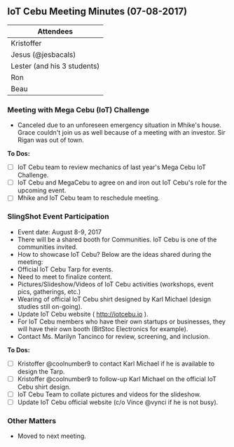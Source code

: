 ## IoT Cebu Meeting Minutes (07-08-2017)

| Attendees                   |
| --------------------------- |
| Kristoffer                  |
| Jesus (@jesbacals)          |
| Lester (and his 3 students) |
| Ron                         |
| Beau                        |

### Meeting with Mega Cebu (IoT) Challenge
- Canceled due to an unforeseen emergency situation in Mhike's house. Grace couldn't join us as well because of a meeting with an investor. Sir Rigan was out of town.

**To Dos:**
- [ ] IoT Cebu team to review mechanics of last year's Mega Cebu IoT Challenge.
- [ ] IoT Cebu and MegaCebu to agree on and iron out IoT Cebu's role for the upcoming event.
- [ ] Mhike and IoT Cebu team to reschedule meeting.

### SlingShot Event Participation
- Event date: August 8-9, 2017
- There will be a shared booth for Communities. IoT Cebu is one of the communities invited.
 - How to showcase IoT Cebu? Below are the ideas shared during the meeting:
  - Official IoT Cebu Tarp for events.
   - Need to meet to finalize content.
  - Pictures/Slideshow/Videos of IoT Cebu activities (workshops, event pics, gatherings, etc.)
  - Wearing of official IoT Cebu shirt designed by Karl Michael (design studies still on-going).
  - Update IoT Cebu website ( http://iotcebu.io ).
- For IoT Cebu members who have their own startups or businesses, they will have their own booth (BitStoc Electronics for example).
 - Contact Ms. Marilyn Tancinco for review, screening, and inclusion.

**To Dos:**
- [ ] Kristoffer @coolnumber9 to contact Karl Michael if he is available to design the Tarp.
- [ ] Kristoffer @coolnumber9 to follow-up Karl Michael on the official IoT Cebu shirt design.
- [ ] IoT Cebu Team to collate pictures and videos for the slideshow. 
- [ ] Update IoT Cebu official website (c/o Vince @vynci if he is not busy).

### Other Matters
- Moved to next meeting.